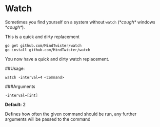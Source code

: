 Watch
=====

Sometimes you find yourself on a system without `watch` (\**cough\** windows \**cough\**).

This is a quick and dirty replacement

    go get github.com/MindTwister/watch
    go install github.com/MindTwister/watch

You now have a quick and dirty watch replacement.

##Usage:

    watch -interval=4 <command>


###Arguments

    -interval=[int]

**Default:** 2

Defines how often the given command should be run, any further arguments will be passed to the command
